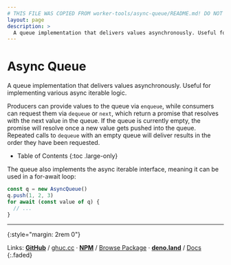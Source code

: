 ```yaml
---
# THIS FILE WAS COPIED FROM worker-tools/async-queue/README.md! DO NOT MODIFY DIRECTLY!
layout: page
description: >
  A queue implementation that delivers values asynchronously. Useful for implementing various async iterable logic.
---
```


# Async Queue
A queue implementation that delivers values asynchronously. Useful for implementing various async iterable logic.

Producers can provide values to the queue via `enqueue`, while consumers can request them via `dequeue` or `next`, 
which return a promise that resolves with the next value in the queue. If the queue is currently empty, 
the promise will resolve once a new value gets pushed into the queue.
Repeated calls to `dequeue` with an empty queue will deliver results in the order they have been requested.

<noscript></noscript>
* Table of Contents
{:toc .large-only}

The queue also implements the async iterable interface, meaning it can be used in a for-await loop:

```ts
const q = new AsyncQueue()
q.push(1, 2, 3)
for await (const value of q) {
  // ...
}
```

***
{:style="margin: 2rem 0"}

Links:
[__GitHub__](https://github.com/worker-tools/async-queue)
/ [ghuc.cc](https://ghuc.cc/worker-tools/async-queue/index.ts)
· [__NPM__](https://www.npmjs.com/package/@worker-tools/async-queue) 
/ [Browse Package](https://unpkg.com/browse/@worker-tools/async-queue/)
· [__deno.land__](https://deno.land/x/async_queue)
/ [Docs](https://doc.deno.land/https://raw.githubusercontent.com/worker-tools/async-queue/master/index.ts)
{:.faded}
<br/>